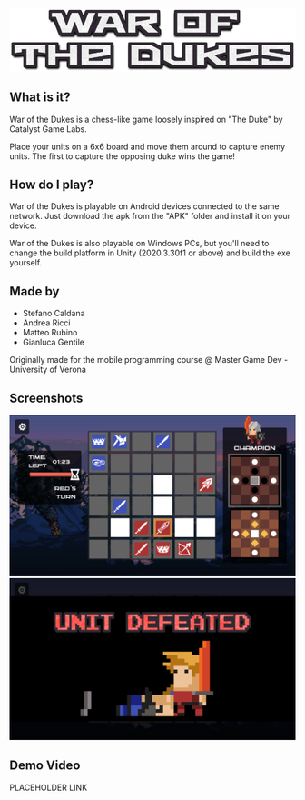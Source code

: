 ![Alt text](/Assets/UI/Assets/Titles/TitleLogo.png?raw=true "War of the Dukes Logo")

## What is it?

War of the Dukes is a chess-like game loosely inspired on "The Duke" by Catalyst Game Labs.

Place your units on a 6x6 board and move them around to capture enemy units.
The first to capture the opposing duke wins the game!

## How do I play?

War of the Dukes is playable on Android devices connected to the same network.
Just download the apk from the "APK" folder and install it on your device.

War of the Dukes is also playable on Windows PCs, but you'll need to change the build platform in Unity (2020.3.30f1 or above) and build the exe yourself.

## Made by

- Stefano Caldana
- Andrea Ricci 
- Matteo Rubino 
- Gianluca Gentile

Originally made for the mobile programming course @ Master Game Dev - University of Verona

## Screenshots

![Alt text](/Assets/UI/Assets/Titles/screen1_1.png?raw=true "Game")
![Alt text](/Assets/UI/Assets/Titles/screen2.png?raw=true "Animation")

## Demo Video

PLACEHOLDER LINK